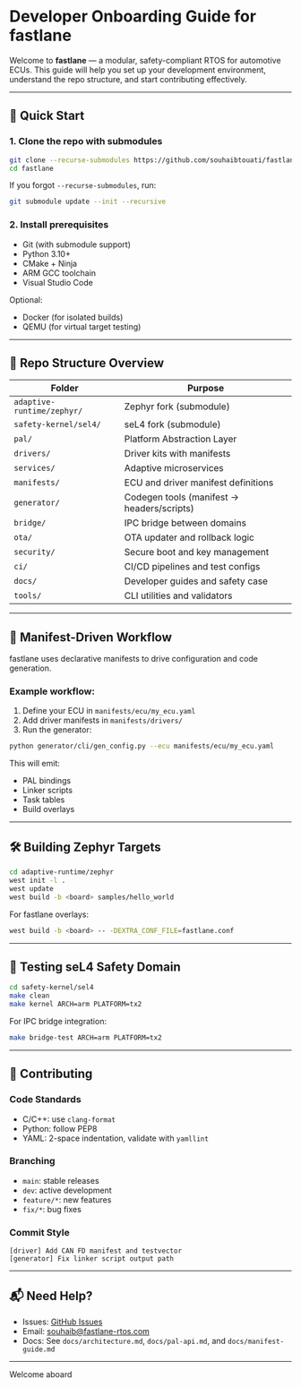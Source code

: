 
# Developer Onboarding Guide for fastlane

Welcome to **fastlane** — a modular, safety-compliant RTOS for automotive ECUs. This guide will help you set up your development environment, understand the repo structure, and start contributing effectively.

---

## 🚀 Quick Start

### 1. Clone the repo with submodules

```bash
git clone --recurse-submodules https://github.com/souhaibtouati/fastlane.git
cd fastlane
```

If you forgot `--recurse-submodules`, run:

```bash
git submodule update --init --recursive
```

### 2. Install prerequisites

- Git (with submodule support)
- Python 3.10+
- CMake + Ninja
- ARM GCC toolchain
- Visual Studio Code

Optional:
- Docker (for isolated builds)
- QEMU (for virtual target testing)

---

## 🧱 Repo Structure Overview

| Folder                     | Purpose                                      |
|----------------------------|----------------------------------------------|
| `adaptive-runtime/zephyr/` | Zephyr fork (submodule)                      |
| `safety-kernel/sel4/`      | seL4 fork (submodule)                        |
| `pal/`                     | Platform Abstraction Layer                   |
| `drivers/`                 | Driver kits with manifests                   |
| `services/`                | Adaptive microservices                       |
| `manifests/`               | ECU and driver manifest definitions          |
| `generator/`               | Codegen tools (manifest → headers/scripts)  |
| `bridge/`                  | IPC bridge between domains                   |
| `ota/`                     | OTA updater and rollback logic               |
| `security/`                | Secure boot and key management               |
| `ci/`                      | CI/CD pipelines and test configs             |
| `docs/`                    | Developer guides and safety case             |
| `tools/`                   | CLI utilities and validators                 |

---

## 🧩 Manifest-Driven Workflow

fastlane uses declarative manifests to drive configuration and code generation.

### Example workflow:

1. Define your ECU in `manifests/ecu/my_ecu.yaml`
2. Add driver manifests in `manifests/drivers/`
3. Run the generator:

```bash
python generator/cli/gen_config.py --ecu manifests/ecu/my_ecu.yaml
```

This will emit:
- PAL bindings
- Linker scripts
- Task tables
- Build overlays

---

## 🛠️ Building Zephyr Targets

```bash
cd adaptive-runtime/zephyr
west init -l .
west update
west build -b <board> samples/hello_world
```

For fastlane overlays:

```bash
west build -b <board> -- -DEXTRA_CONF_FILE=fastlane.conf
```

---

## 🧪 Testing seL4 Safety Domain

```bash
cd safety-kernel/sel4
make clean
make kernel ARCH=arm PLATFORM=tx2
```

For IPC bridge integration:

```bash
make bridge-test ARCH=arm PLATFORM=tx2
```

---

## 🤝 Contributing

### Code Standards

- C/C++: use `clang-format`
- Python: follow PEP8
- YAML: 2-space indentation, validate with `yamllint`

### Branching

- `main`: stable releases
- `dev`: active development
- `feature/*`: new features
- `fix/*`: bug fixes

### Commit Style

```
[driver] Add CAN FD manifest and testvector
[generator] Fix linker script output path
```

---

## 📬 Need Help?

- Issues: [GitHub Issues](https://github.com/souhaibtouati/fastlane/issues)
- Email: souhaib@fastlane-rtos.com
- Docs: See `docs/architecture.md`, `docs/pal-api.md`, and `docs/manifest-guide.md`

---

Welcome aboard 
```
